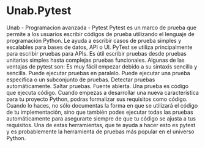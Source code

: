 # Unab.Pytest
Unab - Programacion avanzada - Pytest
Pytest es un marco de prueba que permite a los usuarios escribir códigos de prueba utilizando el lenguaje de programación Python. Le ayuda a escribir casos de prueba simples y escalables para bases de datos, API o UI. PyTest se utiliza principalmente para escribir pruebas para APIs. Es útil escribir pruebas desde pruebas unitarias simples hasta complejas pruebas funcionales.
Algunas de las ventajas de pytest son:
Es muy fácil empezar debido a su sintaxis sencilla y sencilla.
Puede ejecutar pruebas en paralelo.
Puede ejecutar una prueba específica o un subconjunto de pruebas.
Detectar pruebas automáticamente.
Saltar pruebas.
Fuente abierta.
Una prueba es código que ejecuta código. Cuando empezas a desarrollar una nueva característica para tu proyecto Python, podras formalizar sus requisitos como código. Cuando lo haces, no sólo documentas la forma en que se utilizará el código de tu implementación, sino que también podes ejecutar todas las  pruebas automáticamente para asegurarte siempre de que tu código se ajusta a tus requisitos. Una de estas herramientas, que te ayuda a hacer esto es pytest y es probablemente la herramienta de pruebas más popular en el universo Python.
